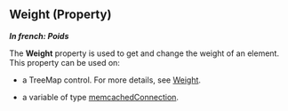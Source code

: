 
## Weight (Property)

***In french: Poids***
	



<a name="XUse"></a>
<a name="Use"></a>
<a name="description"></a>
The **Weight** property is used to get and change the weight of an element. This property can be used on:

- a TreeMap control. For more details, see [Weight](../Proprietes/1000018904.md).

- a variable of type [memcachedConnection](../WDLang4/1000023339.md).




